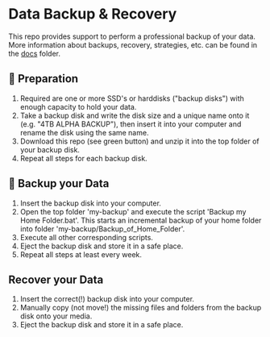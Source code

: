 Data Backup & Recovery
======================

This repo provides support to perform a professional backup of your data. More information about backups, recovery, strategies, etc. can be found in the [docs](docs) folder.

🔧 Preparation
---------------
1. Required are one or more SSD's or harddisks ("backup disks") with enough capacity to hold your data.
2. Take a backup disk and write the disk size and a unique name onto it (e.g. "4TB ALPHA BACKUP"), then insert it into your computer and rename the disk using the same name.
3. Download this repo (see green button) and unzip it into the top folder of your backup disk.
4. Repeat all steps for each backup disk.

💾 Backup your Data
--------------------
1. Insert the backup disk into your computer.
2. Open the top folder 'my-backup' and execute the script 'Backup my Home Folder.bat'. This starts an incremental backup of your home folder into folder 'my-backup/Backup_of_Home_Folder'. 
3. Execute all other corresponding scripts.
4. Eject the backup disk and store it in a safe place.
5. Repeat all steps at least every week.

Recover your Data
-----------------
1. Insert the correct(!) backup disk into your computer.
2. Manually copy (not move!) the missing files and folders from the backup disk onto your media.
3. Eject the backup disk and store it in a safe place.
